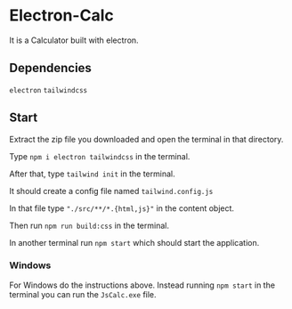 # Electron-Calc

It is a Calculator built with electron.

## Dependencies

`electron`
`tailwindcss`

## Start

Extract the zip file you downloaded and open the terminal in that directory.

Type `npm i electron tailwindcss` in the terminal.

After that, type `tailwind init` in the terminal.

It should create a config file named `tailwind.config.js`

In that file type `"./src/**/*.{html,js}"` in the content object.

Then run `npm run build:css` in the terminal.

In another terminal run `npm start` which should start the application.

### Windows

For Windows do the instructions above.
Instead running `npm start` in the terminal you can run the `JsCalc.exe` file.
